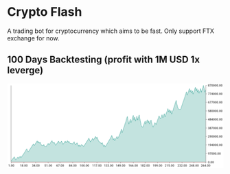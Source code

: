 # Crypto Flash
A trading bot for cryptocurrency which aims to be fast.
Only support FTX exchange for now.
## 100 Days Backtesting (profit with 1M USD 1x leverge)
![Recent Backtest](/backtest-example.png)
